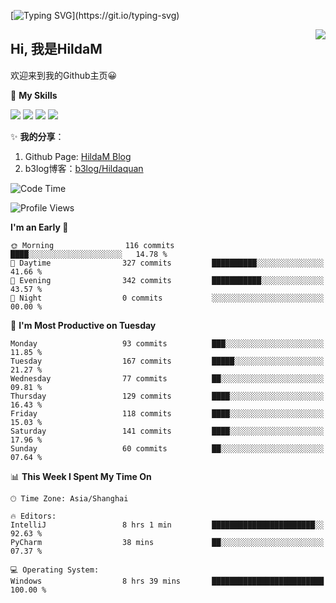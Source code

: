 [![Typing SVG](https://readme-typing-svg.herokuapp.com?size=50&duration=5000&color=8C43EA&vCenter=true&width=2000&height=70&lines=开拓视野,+冲破艰险,+洞悉所有,+贴近生活,+寻找真爱,+感受彼此;这就是人生的目的.)](https://git.io/typing-svg)

<a href="#">
  <img align="right" src="https://github-readme-stats.vercel.app/api?username=HildaM&count_private=true&show_icons=true&bg_color=15,f2f7fd,E0EAFC" />
</a>

## Hi, 我是HildaM

欢迎来到我的Github主页😀

🌟 **My Skills**  

![](https://img.shields.io/badge/-Python-3776AB?style=flat-square&logo=Python&logoColor=fff)
![](https://img.shields.io/badge/-Java-F7DF1E?style=flat-square&logo=Java&logoColor=fff)
![](https://img.shields.io/badge/-Linux-000000?style=flat-square&logo=Linux&logoColor=fff)
![](https://img.shields.io/badge/-Golang-000000?style=flat-square&logo=Golang&logoColor=fff)


✨ **我的分享**：

1. Github Page: [HildaM Blog](https://hildam.github.io)
2. b3log博客：[b3log/Hildaquan](https://ld246.com/member/Hildaquan/articles)




<!--START_SECTION:waka-->
![Code Time](http://img.shields.io/badge/Code%20Time-155%20hrs%2043%20mins-blue)

![Profile Views](http://img.shields.io/badge/Profile%20Views-4-blue)

**I'm an Early 🐤** 

```text
🌞 Morning                116 commits         ████░░░░░░░░░░░░░░░░░░░░░   14.78 % 
🌆 Daytime                327 commits         ██████████░░░░░░░░░░░░░░░   41.66 % 
🌃 Evening                342 commits         ███████████░░░░░░░░░░░░░░   43.57 % 
🌙 Night                  0 commits           ░░░░░░░░░░░░░░░░░░░░░░░░░   00.00 % 
```
📅 **I'm Most Productive on Tuesday** 

```text
Monday                   93 commits          ███░░░░░░░░░░░░░░░░░░░░░░   11.85 % 
Tuesday                  167 commits         █████░░░░░░░░░░░░░░░░░░░░   21.27 % 
Wednesday                77 commits          ██░░░░░░░░░░░░░░░░░░░░░░░   09.81 % 
Thursday                 129 commits         ████░░░░░░░░░░░░░░░░░░░░░   16.43 % 
Friday                   118 commits         ████░░░░░░░░░░░░░░░░░░░░░   15.03 % 
Saturday                 141 commits         ████░░░░░░░░░░░░░░░░░░░░░   17.96 % 
Sunday                   60 commits          ██░░░░░░░░░░░░░░░░░░░░░░░   07.64 % 
```


📊 **This Week I Spent My Time On** 

```text
🕑︎ Time Zone: Asia/Shanghai

🔥 Editors: 
IntelliJ                 8 hrs 1 min         ███████████████████████░░   92.63 % 
PyCharm                  38 mins             ██░░░░░░░░░░░░░░░░░░░░░░░   07.37 % 

💻 Operating System: 
Windows                  8 hrs 39 mins       █████████████████████████   100.00 % 
```


<!--END_SECTION:waka-->
